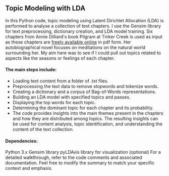 ## Topic Modeling with LDA
In this Python code, topic modeling using Latent Dirichlet Allocation (LDA) is performed to analyse a collection of text chapters. I use the Gensim library for text preprocessing, dictionary creation, and LDA model training. Six chapters from Annie Dilliard's book Pilgram at Tinker Creek is used as input as these chapters are [freely available online](file:///C:/Users/dedbl/Downloads/Annie%20Dillard%20-%20Pilgrim%20at%20Tinker%20Creek%20(pdf).pdf) in pdf form. Her autobiographical novel focuses on meditations on the natural world surrounding her. My aim here was to see if I could pull out topics related to aspects like the seasons or feelings of each chapter.


#### The main steps include:

- Loading text content from a folder of .txt files.
- Preprocessing the text data to remove stopwords and tokenize words.
- Creating a dictionary and a corpus of Bag-of-Words representations.
- Building an LDA model with specified topics and passes.
- Displaying the top words for each topic.
- Determining the dominant topic for each chapter and its probability.
- The code provides insights into the main themes present in the chapters and how they are distributed among topics. The resulting insights can be used for content analysis, topic identification, and understanding the content of the text collection.

#### Dependencies:

Python 3.x
Gensim library
pyLDAvis library for visualization (optional)
For a detailed walkthrough, refer to the code comments and associated documentation.
Feel free to modify the summary to match your specific context and emphasis.






